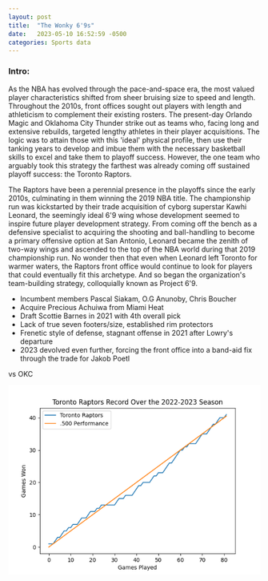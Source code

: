 ```yaml
---
layout: post
title:  "The Wonky 6'9s"
date:   2023-05-10 16:52:59 -0500
categories: Sports data
---
```


### Intro:

As the NBA has evolved through the pace-and-space era, the most valued player characteristics shifted from sheer bruising size to speed and length. Throughout the 2010s, front offices sought out players with length and athleticism to complement their existing rosters. The present-day Orlando Magic and Oklahoma City Thunder strike out as teams who, facing long and extensive rebuilds, targeted lengthy athletes in their player acquisitions. The logic was to attain those with this 'ideal' physical profile, then use their tanking years to develop and imbue them with the necessary basketball skills to excel and take them to playoff success. However, the one team who arguably took this strategy the farthest was already coming off sustained playoff success: the Toronto Raptors.

The Raptors have been a perennial presence in the playoffs since the early 2010s, culminating in them winning the 2019 NBA title. The championship run was kickstarted by their trade acquisition of cyborg superstar Kawhi Leonard, the seemingly ideal 6'9 wing whose development seemed to inspire future player development strategy. From coming off the bench as a defensive specialist to acquiring the shooting and ball-handling to become a primary offensive option at San Antonio, Leonard became the zenith of two-way wings and ascended to the top of the NBA world during that 2019 championship run. No wonder then that even when Leonard left Toronto for warmer waters, the Raptors front office would continue to look for players that could eventually fit this archetype. And so began the organization's team-building strategy, colloquially known as Project 6'9.

- Incumbent members Pascal Siakam, O.G Anunoby, Chris Boucher
- Acquire Precious Achuiwa from Miami Heat
- Draft Scottie Barnes in 2021 with 4th overall pick
- Lack of true seven footers/size, established rim protectors
- Frenetic style of defense, stagnant offense in 2021 after Lowry's departure
- 2023 devolved even further, forcing the front office into a band-aid fix through the trade for Jakob Poetl

vs OKC


![tor](/assets/posts/2023-05-11-toronto-2023/toronto_season_plotv1.png)